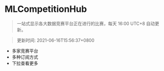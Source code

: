 # MLCompetitionHub

> 一站式显示各大数据竞赛平台正在进行的比赛，每天 16:00 UTC+8 自动更新。
  
> 更新时间: 2021-06-16T15:56:37+0800 

* 多家竞赛平台
* 多种订阅方式
* 下拉查看更多